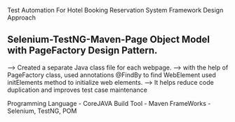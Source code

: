 Test Automation For Hotel Booking Reservation System Framework Design Approach

Selenium-TestNG-Maven-Page Object Model with PageFactory Design Pattern.
------------------------------------------------------------------------
--> Created a separate Java class file for each webpage. 
--> with the help of PageFactory class, used annotations @FindBy to find WebElement used initElements method to initialize web elements.
-->  It helps reduce code duplication and improves test case maintenance

 Programming Language - CoreJAVA
 Build Tool           - Maven
 FrameWorks           - Selenium, TestNG, POM
 
 

